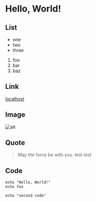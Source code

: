 # Hello, World!

## List

* one
* two
* three

1. foo
2. bar
3. baz

## Link

[localhost](http://localhost)

## Image

![alt](https://github.com/identicons/iinm.png)

## Quote

> May the force be with you.
> test test

## Code

```
echo "Hello, World!"
echo foo
```

```
echo "second code"
```
